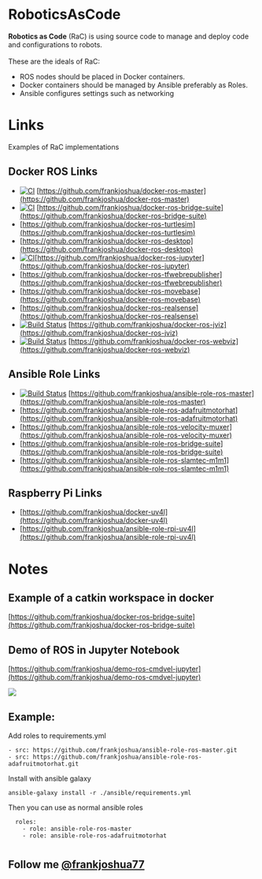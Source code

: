 # RoboticsAsCode

**Robotics as Code** (RaC) is using source code to manage and deploy code and configurations to robots.
<br><br>These are the ideals of RaC:

- ROS nodes should be placed in Docker containers.
- Docker containers should be managed by Ansible preferably as Roles.
- Ansible configures settings such as networking

# Links

Examples of RaC implementations

## Docker ROS Links

- [![CI](https://github.com/frankjoshua/docker-ros-master/workflows/CI/badge.svg)](https://github.com/frankjoshua/docker-ros-master/actions) [https://github.com/frankjoshua/docker-ros-master](https://github.com/frankjoshua/docker-ros-master)
- [![CI](https://github.com/frankjoshua/docker-ros-bridge-suite/workflows/CI/badge.svg)](https://github.com/frankjoshua/docker-ros-bridge-suite/actions) [https://github.com/frankjoshua/docker-ros-bridge-suite](https://github.com/frankjoshua/docker-ros-bridge-suite)
- [https://github.com/frankjoshua/docker-ros-turtlesim](https://github.com/frankjoshua/docker-ros-turtlesim)
- [https://github.com/frankjoshua/docker-ros-desktop](https://github.com/frankjoshua/docker-ros-desktop)
- [![CI](https://github.com/frankjoshua/docker-ros-jupyter/workflows/CI/badge.svg)](https://github.com/frankjoshua/docker-ros-jupyter/actions)[https://github.com/frankjoshua/docker-ros-jupyter](https://github.com/frankjoshua/docker-ros-jupyter)
- [https://github.com/frankjoshua/docker-ros-tfwebrepublisher](https://github.com/frankjoshua/docker-ros-tfwebrepublisher)
- [https://github.com/frankjoshua/docker-ros-movebase](https://github.com/frankjoshua/docker-ros-movebase)
- [https://github.com/frankjoshua/docker-ros-realsense](https://github.com/frankjoshua/docker-ros-realsense)
- [![Build Status](https://travis-ci.org/frankjoshua/docker-ros-jviz.svg?branch=master)](https://travis-ci.org/frankjoshua/docker-ros-jviz) [https://github.com/frankjoshua/docker-ros-jviz](https://github.com/frankjoshua/docker-ros-jviz)
- [![Build Status](https://travis-ci.org/frankjoshua/docker-ros-webviz.svg?branch=master)](https://travis-ci.org/frankjoshua/docker-ros-webviz) [https://github.com/frankjoshua/docker-ros-webviz](https://github.com/frankjoshua/docker-ros-webviz)

## Ansible Role Links

- [![Build Status](https://travis-ci.org/frankjoshua/ansible-role-ros-master.svg?branch=master)](https://travis-ci.org/frankjoshua/ansible-role-ros-master) [https://github.com/frankjoshua/ansible-role-ros-master](https://github.com/frankjoshua/ansible-role-ros-master)
- [https://github.com/frankjoshua/ansible-role-ros-adafruitmotorhat](https://github.com/frankjoshua/ansible-role-ros-adafruitmotorhat)
- [https://github.com/frankjoshua/ansible-role-ros-velocity-muxer](https://github.com/frankjoshua/ansible-role-ros-velocity-muxer)
- [https://github.com/frankjoshua/ansible-role-ros-bridge-suite](https://github.com/frankjoshua/ansible-role-ros-bridge-suite)
- [https://github.com/frankjoshua/ansible-role-ros-slamtec-m1m1](https://github.com/frankjoshua/ansible-role-ros-slamtec-m1m1)

## Raspberry Pi Links

- [https://github.com/frankjoshua/docker-uv4l](https://github.com/frankjoshua/docker-uv4l)
- [https://github.com/frankjoshua/ansible-role-rpi-uv4l](https://github.com/frankjoshua/ansible-role-rpi-uv4l)

# Notes

## Example of a catkin workspace in docker

[https://github.com/frankjoshua/docker-ros-bridge-suite](https://github.com/frankjoshua/docker-ros-bridge-suite)

## Demo of ROS in Jupyter Notebook

[https://github.com/frankjoshua/demo-ros-cmdvel-jupyter](https://github.com/frankjoshua/demo-ros-cmdvel-jupyter)

[![](https://img.youtube.com/vi/cztepMA39Ik/0.jpg)](https://www.youtube.com/watch?v=cztepMA39Ik)

## Example:

Add roles to requirements.yml

```
- src: https://github.com/frankjoshua/ansible-role-ros-master.git
- src: https://github.com/frankjoshua/ansible-role-ros-adafruitmotorhat.git
```

Install with ansible galaxy

```
ansible-galaxy install -r ./ansible/requirements.yml
```

Then you can use as normal ansible roles

```
  roles:
    - role: ansible-role-ros-master
    - role: ansible-role-ros-adafruitmotorhat
```

#

###

## Follow me [@frankjoshua77](https://twitter.com/frankjoshua77)
